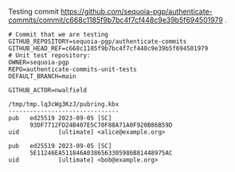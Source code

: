 Testing commit https://github.com/sequoia-pgp/authenticate-commits/commit/c668c1185f9b7bc4f7cf448c9e39b5f694501979 .

```text
# Commit that we are testing
GITHUB_REPOSITORY=sequoia-pgp/authenticate-commits
GITHUB_HEAD_REF=c668c1185f9b7bc4f7cf448c9e39b5f694501979
# Unit test repository:
OWNER=sequoia-pgp
REPO=authenticate-commits-unit-tests
DEFAULT_BRANCH=main

GITHUB_ACTOR=nwalfield

/tmp/tmp.lq3cWg3KzJ/pubring.kbx
-------------------------------
pub   ed25519 2023-09-05 [SC]
      93DF7712FD24B407E5C70F88A71A0F920B86B59D
uid           [ultimate] <alice@example.org>

pub   ed25519 2023-09-05 [SC]
      5E11246EA511846A0386563305986B81448975AC
uid           [ultimate] <bob@example.org>
```
